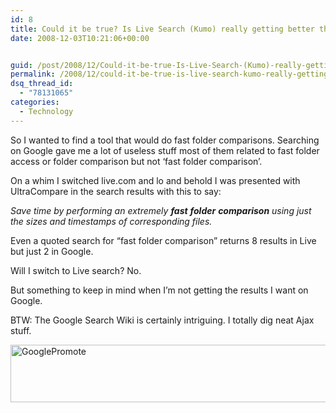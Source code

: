 ```yaml
---
id: 8
title: Could it be true? Is Live Search (Kumo) really getting better than the great Goog?
date: 2008-12-03T10:21:06+00:00


guid: /post/2008/12/Could-it-be-true-Is-Live-Search-(Kumo)-really-getting-better-than-the-great-Goog.aspx
permalink: /2008/12/could-it-be-true-is-live-search-kumo-really-getting-better-than-the-great-goog/
dsq_thread_id:
  - "78131065"
categories:
  - Technology
---
```

<p>So I wanted to find a tool that would do fast folder comparisons. Searching on Google gave me a lot of useless stuff most of them related to fast folder access or folder comparison but not ‘fast folder comparison’.</p>  <p>On a whim I switched live.com and lo and behold I was presented with UltraCompare in the search results with this to say:</p>  <p><em>Save time by performing an extremely <strong>fast</strong> <strong>folder</strong> <strong>comparison</strong> using just the sizes and timestamps of corresponding files.</em></p>  <p>Even a quoted search for “fast folder comparison” returns 8 results in Live but just 2 in Google.</p>  <p>Will I switch to Live search? No.</p>  <p>But something to keep in mind when I’m not getting the results I want on Google.</p>  <p>BTW: The Google Search Wiki is certainly intriguing. I totally dig neat Ajax stuff.</p>  <p><img title="GooglePromote" style="border-right: 0px; border-top: 0px; display: inline; border-left: 0px; border-bottom: 0px" height="92" alt="GooglePromote" src="https://merill.net/wp-content/uploads/files/WindowsLiveWriter/CoulditbetrueIsLiveSearchKumoreallygetti_9F9D/GooglePromote_1.jpg" width="556" border="0" /></p>